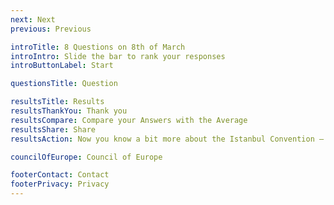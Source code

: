 ```yaml
---
next: Next
previous: Previous

introTitle: 8 Questions on 8th of March
introIntro: Slide the bar to rank your responses
introButtonLabel: Start

questionsTitle: Question

resultsTitle: Results
resultsThankYou: Thank you
resultsCompare: Compare your Answers with the Average
resultsShare: Share
resultsAction: Now you know a bit more about the Istanbul Convention – what can you do?

councilOfEurope: Council of Europe

footerContact: Contact
footerPrivacy: Privacy
---
```

